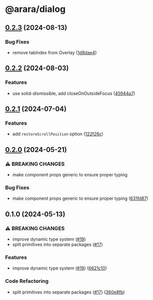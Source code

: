 # @arara/dialog

## [0.2.3](https://github.com/araradev/arara/compare/@arara/dialog@0.2.2...@arara/dialog@0.2.3) (2024-08-13)


### Bug Fixes

* remove tabIndex from Overlay ([1d8dae4](https://github.com/araradev/arara/commit/1d8dae428488a1f6d450f89d86e5874b8f911542))

## [0.2.2](https://github.com/araradev/arara/compare/@arara/dialog@0.2.1...@arara/dialog@0.2.2) (2024-08-03)


### Features

* use solid-dismissible, add closeOnOutsideFocus ([45944a7](https://github.com/araradev/arara/commit/45944a7a92234a0c42e48d1e1f6a4bf40e214186))

## [0.2.1](https://github.com/araradev/arara/compare/@arara/dialog@0.2.0...@arara/dialog@0.2.1) (2024-07-04)


### Features

* add `restoreScrollPosition` option ([122f26c](https://github.com/araradev/arara/commit/122f26c9aa5fe34f059583e9af69a214c351e6a8))

## [0.2.0](https://github.com/araradev/arara/compare/@arara/dialog@0.1.0...@arara/dialog@0.2.0) (2024-05-21)


### ⚠ BREAKING CHANGES

* make component props generic to ensure proper typing

### Bug Fixes

* make component props generic to ensure proper typing ([631fd87](https://github.com/araradev/arara/commit/631fd87b7175663404a569b793bc9a474eb6a2f0))

## 0.1.0 (2024-05-13)


### ⚠ BREAKING CHANGES

* improve dynamic type system ([#19](https://github.com/araradev/arara/issues/19))
* split primitives into separate packages ([#17](https://github.com/araradev/arara/issues/17))

### Features

* improve dynamic type system ([#19](https://github.com/araradev/arara/issues/19)) ([6621c10](https://github.com/araradev/arara/commit/6621c10abb4d6c740c6f489502bd9a6e4d4a2fa2))


### Code Refactoring

* split primitives into separate packages ([#17](https://github.com/araradev/arara/issues/17)) ([360e8fb](https://github.com/araradev/arara/commit/360e8fb040c54ebd542dc244a5e10a7784e4388b))
